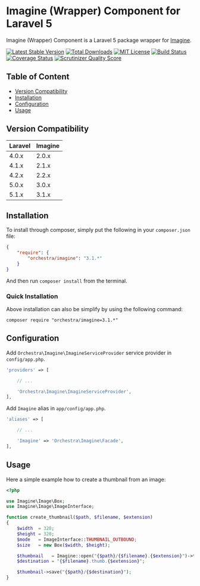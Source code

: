 Imagine (Wrapper) Component for Laravel 5
==============

Imagine (Wrapper) Component is a Laravel 5 package wrapper for [Imagine](https://github.com/avalanche123/Imagine).

[![Latest Stable Version](https://img.shields.io/github/release/orchestral/imagine.svg?style=flat)](https://packagist.org/packages/orchestra/imagine)
[![Total Downloads](https://img.shields.io/packagist/dt/orchestra/imagine.svg?style=flat)](https://packagist.org/packages/orchestra/imagine)
[![MIT License](https://img.shields.io/packagist/l/orchestra/imagine.svg?style=flat)](https://packagist.org/packages/orchestra/imagine)
[![Build Status](https://img.shields.io/travis/orchestral/imagine/master.svg?style=flat)](https://travis-ci.org/orchestral/imagine)
[![Coverage Status](https://img.shields.io/coveralls/orchestral/imagine/master.svg?style=flat)](https://coveralls.io/r/orchestral/imagine?branch=master)
[![Scrutinizer Quality Score](https://img.shields.io/scrutinizer/g/orchestral/imagine/master.svg?style=flat)](https://scrutinizer-ci.com/g/orchestral/imagine/)

## Table of Content

* [Version Compatibility](#version-compatibility)
* [Installation](#installation)
* [Configuration](#configuration)
* [Usage](#usage)

## Version Compatibility

Laravel    | Imagine
:----------|:----------
 4.0.x     | 2.0.x
 4.1.x     | 2.1.x
 4.2.x     | 2.2.x
 5.0.x     | 3.0.x
 5.1.x     | 3.1.x

## Installation

To install through composer, simply put the following in your `composer.json` file:

```json
{
	"require": {
		"orchestra/imagine": "3.1.*"
	}
}
```

And then run `composer install` from the terminal.

### Quick Installation

Above installation can also be simplify by using the following command:

	composer require "orchestra/imagine=3.1.*"

## Configuration

Add `Orchestra\Imagine\ImagineServiceProvider` service provider in `config/app.php`.

```php
'providers' => [

	// ...

	'Orchestra\Imagine\ImagineServiceProvider',
],
```

Add `Imagine` alias in `app/config/app.php`.

```php
'aliases' => [

	// ...

	'Imagine' => 'Orchestra\Imagine\Facade',
],
```

## Usage

Here a simple example how to create a thumbnail from an image:

```php
<?php

use Imagine\Image\Box;
use Imagine\Image\ImageInterface;

function create_thumbnail($path, $filename, $extension)
{
    $width  = 320;
    $height = 320;
    $mode   = ImageInterface::THUMBNAIL_OUTBOUND;
    $size   = new Box($width, $height);

    $thumbnail   = Imagine::open("{$path}/{$filename}.{$extension}")->thumbnail($size, $mode);
    $destination = "{$filename}.thumb.{$extension}";

    $thumbnail->save("{$path}/{$destination}");
}
```
